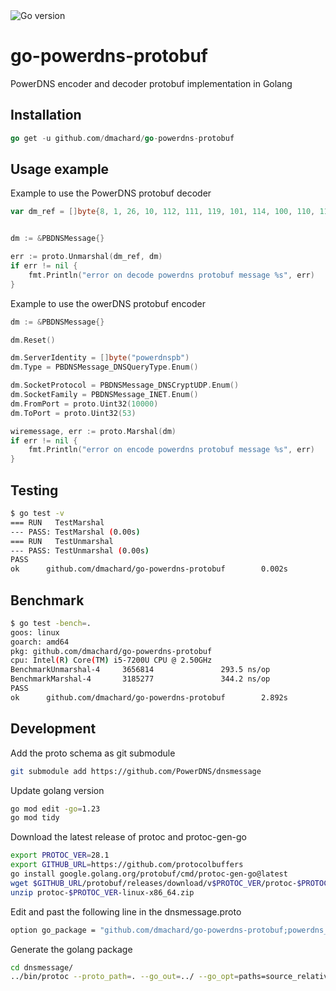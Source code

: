 <img src="https://img.shields.io/badge/go%20version-min%201.21-green" alt="Go version"/>

# go-powerdns-protobuf

PowerDNS encoder and decoder protobuf implementation in Golang 

## Installation

```go
go get -u github.com/dmachard/go-powerdns-protobuf
```

## Usage example

Example to use the PowerDNS protobuf decoder

```go
var dm_ref = []byte{8, 1, 26, 10, 112, 111, 119, 101, 114, 100, 110, 115, 112, 98, 32, 1, 40, 5, 160, 1, 144, 78, 168, 1, 53}


dm := &PBDNSMessage{}

err := proto.Unmarshal(dm_ref, dm)
if err != nil {
    fmt.Println("error on decode powerdns protobuf message %s", err)
}
```

Example to use the owerDNS protobuf encoder

```go
dm := &PBDNSMessage{}

dm.Reset()

dm.ServerIdentity = []byte("powerdnspb")
dm.Type = PBDNSMessage_DNSQueryType.Enum()

dm.SocketProtocol = PBDNSMessage_DNSCryptUDP.Enum()
dm.SocketFamily = PBDNSMessage_INET.Enum()
dm.FromPort = proto.Uint32(10000)
dm.ToPort = proto.Uint32(53)

wiremessage, err := proto.Marshal(dm)
if err != nil {
    fmt.Println("error on encode powerdns protobuf message %s", err)
}
```

## Testing

```bash
$ go test -v
=== RUN   TestMarshal
--- PASS: TestMarshal (0.00s)
=== RUN   TestUnmarshal
--- PASS: TestUnmarshal (0.00s)
PASS
ok      github.com/dmachard/go-powerdns-protobuf        0.002s
```

## Benchmark

```bash
$ go test -bench=.
goos: linux
goarch: amd64
pkg: github.com/dmachard/go-powerdns-protobuf
cpu: Intel(R) Core(TM) i5-7200U CPU @ 2.50GHz
BenchmarkUnmarshal-4     3656814               293.5 ns/op
BenchmarkMarshal-4       3185277               344.2 ns/op
PASS
ok      github.com/dmachard/go-powerdns-protobuf        2.892s
```

## Development

Add the proto schema as git submodule

```bash
git submodule add https://github.com/PowerDNS/dnsmessage
```

Update golang version

```bash
go mod edit -go=1.23
go mod tidy
```

Download the latest release of protoc and protoc-gen-go

```bash
export PROTOC_VER=28.1
export GITHUB_URL=https://github.com/protocolbuffers
go install google.golang.org/protobuf/cmd/protoc-gen-go@latest
wget $GITHUB_URL/protobuf/releases/download/v$PROTOC_VER/protoc-$PROTOC_VER-linux-x86_64.zip
unzip protoc-$PROTOC_VER-linux-x86_64.zip
```

Edit and past the following line in the dnsmessage.proto

```bash
option go_package = "github.com/dmachard/go-powerdns-protobuf;powerdns_protobuf";
```

Generate the golang package

```bash
cd dnsmessage/
../bin/protoc --proto_path=. --go_out=../ --go_opt=paths=source_relative --plugin protoc-gen-go=$(go env GOPATH)/bin/protoc-gen-go dnsmessage.proto 
```
